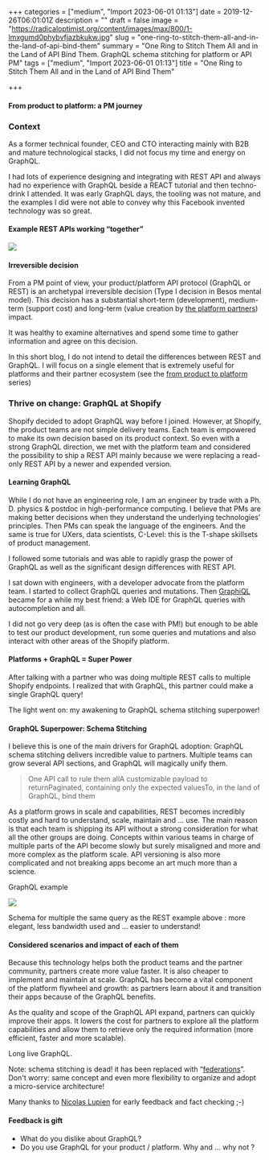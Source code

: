 +++
categories = ["medium", "Import 2023-06-01 01:13"]
date = 2019-12-26T06:01:01Z
description = ""
draft = false
image = "https://radicaloptimist.org/content/images/max/800/1-lmxgumd0phybvfjazbkukw.jpg"
slug = "one-ring-to-stitch-them-all-and-in-the-land-of-api-bind-them"
summary = "One Ring to Stitch Them All and in the Land of API Bind Them. GraphQL schema stitching for platform or API PM"
tags = ["medium", "Import 2023-06-01 01:13"]
title = "One Ring to Stitch Them All and in the Land of API Bind Them"

+++


#### From product to platform: a PM journey

### Context

As a former technical founder, CEO and CTO interacting mainly with B2B and mature technological stacks, I did not focus my time and energy on GraphQL.

I had lots of experience designing and integrating with REST API and always had no experience with GraphQL beside a REACT tutorial and then techno-drink I attended. It was early GraphQL days, the tooling was not mature, and the examples I did were not able to convey why this Facebook invented technology was so great.

#### Example REST APIs working “together”

<IMG src="https://radicaloptimist.org/content/images/max/800/1-iifnkw3i1ayvivqzmp-lfg-2x.jpg" caption="Example in REST: multiple queries to get a simple&nbsp;answer" >

#### Irreversible decision

From a PM point of view, your product/platform API protocol (GraphQL or REST) is an archetypal irreversible decision (Type I decision in Besos mental model). This decision has a substantial short-term (development), medium-term (support cost) and long-term (value creation by [the platform partners](https://medium.com/swlh/from-product-manager-to-platform-manager-the-partners-impact-1-5-c906bdb1dcd0)) impact.

It was healthy to examine alternatives and spend some time to gather information and agree on this decision.

In this short blog, I do not intend to detail the differences between REST and GraphQL. I will focus on a single element that is extremely useful for platforms and their partner ecosystem (see the [from product to platform](https://medium.com/swlh/from-product-manager-to-platform-manager-the-partners-impact-1-5-c906bdb1dcd0) series)

### Thrive on change: GraphQL at Shopify

Shopify decided to adopt GraphQL way before I joined. However, at Shopify, the product teams are not simple delivery teams. Each team is empowered to make its own decision based on its product context. So even with a strong GraphQL direction, we met with the platform team and considered the possibility to ship a REST API mainly because we were replacing a read-only REST API by a newer and expended version.

#### Learning GraphQL

While I do not have an engineering role, I am an engineer by trade with a Ph. D. physics & postdoc in high-performance computing. I believe that PMs are making better decisions when they understand the underlying technologies’ principles. Then PMs can speak the language of the engineers. And the same is true for UXers, data scientists, C-Level: this is the T-shape skillsets of product management.

I followed some tutorials and was able to rapidly grasp the power of GraphQL as well as the significant design differences with REST API.

I sat down with engineers, with a developer advocate from the platform team. I started to collect GraphQL queries and mutations. Then [GraphiQL](https://github.com/graphql/graphiql) became for a while my best friend: a Web IDE for GraphQL queries with autocompletion and all.

I did not go very deep (as is often the case with PM!) but enough to be able to test our product development, run some queries and mutations and also interact with other areas of the Shopify platform.

#### Platforms + GraphQL = Super Power

After talking with a partner who was doing multiple REST calls to multiple Shopify endpoints. I realized that with GraphQL, this partner could make a single GraphQL query!

The light went on: my awakening to GraphQL schema stitching superpower!

#### GraphQL Superpower: Schema Stitching

I believe this is one of the main drivers for GraphQL adoption: GraphQL schema stitching delivers incredible value to partners. Multiple teams can grow several API sections, and GraphQL will magically unify them.

> One API call to rule them allA customizable payload to returnPaginated, containing only the expected valuesTo, in the land of GraphQL, bind them

As a platform grows in scale and capabilities, REST becomes incredibly costly and hard to understand, scale, maintain and … use. The main reason is that each team is shipping its API without a strong consideration for what all the other groups are doing. Concepts within various teams in charge of multiple parts of the API become slowly but surely misaligned and more and more complex as the platform scale. API versioning is also more complicated and not breaking apps become an art much more than a science.

GraphQL example

<IMG src="https://radicaloptimist.org/content/images/max/800/1-umgp3teudc8gage7ki2arg-2x.jpg" >

Schema for multiple the same query as the REST example above : more elegant, less bandwidth used and … easier to understand!

#### Considered scenarios and impact of each of them

Because this technology helps both the product teams and the partner community, partners create more value faster. It is also cheaper to implement and maintain at scale. GraphQL has become a vital component of the platform flywheel and growth: as partners learn about it and transition their apps because of the GraphQL benefits.

As the quality and scope of the GraphQL API expand, partners can quickly improve their apps. It lowers the cost for partners to explore all the platform capabilities and allow them to retrieve only the required information (more efficient, faster and more scalable).

Long live GraphQL.

Note: schema stitching is dead! it has been replaced with “[federations](https://blog.apollographql.com/apollo-federation-f260cf525d21)”. Don't worry: same concept and even more flexibility to organize and adopt a micro-service architecture!

Many thanks to [Nicolas Lupien](https://medium.com/u/ca4d76503477) for early feedback and fact checking ;-)

#### Feedback is gift

* What do you dislike about GraphQL?
* Do you use GraphQL for your product / platform. Why and … why not ?

